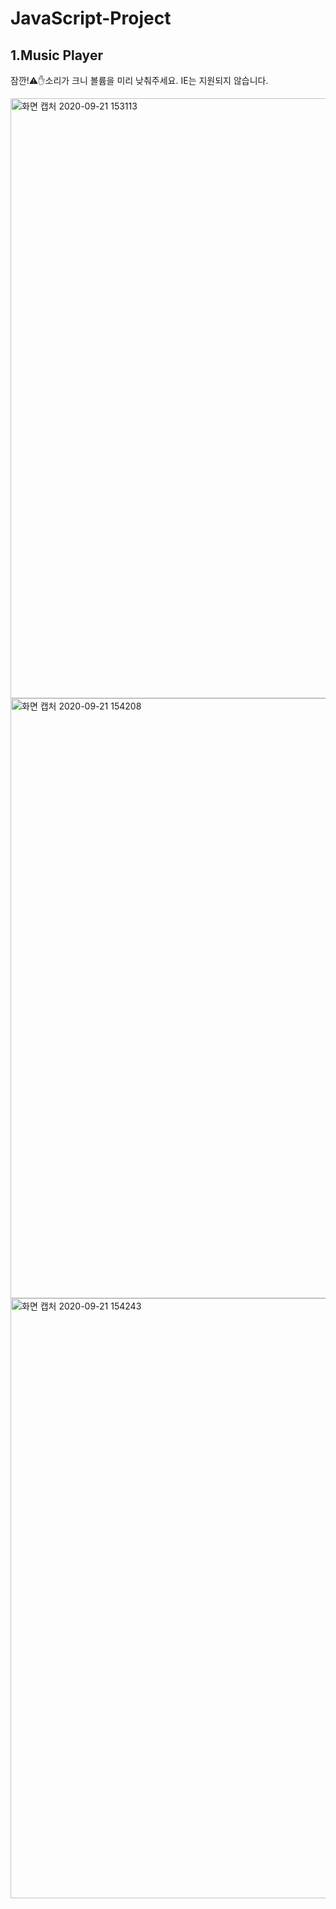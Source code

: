 # JavaScript-Project

1.Music Player
----------------
잠깐!⚠✋소리가 크니 볼륨을 미리 낮춰주세요.
IE는 지원되지 않습니다.

<img width="960" alt="화면 캡처 2020-09-21 153113" src="https://user-images.githubusercontent.com/65945909/93739990-93fbdb00-fc24-11ea-8724-4b95223d0f6e.png">
<img width="960" alt="화면 캡처 2020-09-21 154208" src="https://user-images.githubusercontent.com/65945909/93740043-ad048c00-fc24-11ea-9d09-f244e05c6819.png">
<img width="960" alt="화면 캡처 2020-09-21 154243" src="https://user-images.githubusercontent.com/65945909/93740065-b7268a80-fc24-11ea-9dd4-8059da47eb15.png">
